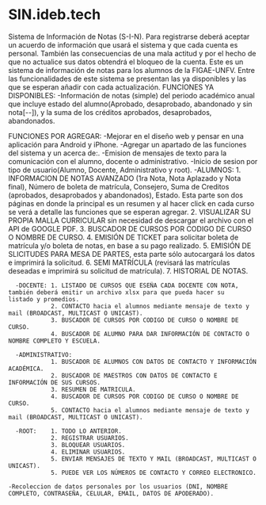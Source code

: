 # SIN.ideb.tech
Sistema de Información de Notas (S-I-N).
Para registrarse deberá aceptar un acuerdo de información que usará el sistema y que cada cuenta es personal. También las consecuencias de una mala actitud y por el hecho de que no actualice sus datos obtendrá el bloqueo de la cuenta.
Este es un sistema de información de notas para los alumnos de la FIGAE-UNFV.
Entre las funcionalidades de este sistema se presentan las ya disponibles y las que se esperan añadir con cada actualización.
  FUNCIONES YA DISPONIBLES:
    -Información de notas (simple) del periodo académico anual que incluye estado del alumno(Aprobado, desaprobado, abandonado y        sin nota[--]), y la suma de los créditos aprobados, desaprobados, abandonados.
    
  FUNCIONES POR AGREGAR: 
    -Mejorar en el diseño web y pensar en una aplicación para Android y iPhone.
    -Agregar un apartado de las funciones del sistema y un acerca de:.
    -Emision de mensajes de texto para la comunicación con el alumno, docente o administrativo.
    -Inicio de sesion por tipo de usuario(Alumno, Docente, Administrativo y root).
      -ALUMNOS: 1. INFORMACION DE NOTAS AVANZADO (1ra Nota, Nota Aplazado y Nota final), Número de boleta de matrícula,                            Consejero, Suma de Creditos (aprobados, desaprobados y abandonados), Estado. Esta parte son dos páginas en                      donde la principal es un resumen y al hacer click en cada curso se verá a detalle las funciones que se                          esperan agregar.
                2. VISUALIZAR SU PROPIA MALLA CURRICULAR sin necesidad de descargar el archivo con el API de GOOGLE PDF.
                3. BUSCADOR DE CURSOS POR CODIGO DE CURSO O NOMBRE DE CURSO.
                4. EMISIÓN DE TICKET para solicitar boleta de matrícula y/o boleta de notas, en base a su pago realizado.
                5. EMISIÓN DE SLICITUDES PARA MESA DE PARTES, esta parte sólo autocargará los datos e imprimirá la solicitud.
                6. SEMI MATRÍCULA (revisará las matrículas deseadas e imprimirá su solicitud de matrícula).
                7. HISTORIAL DE NOTAS.
                
      -DOCENTE: 1. LISTADO DE CURSOS QUE ESEÑA CADA DOCENTE CON NOTA, también deberá emitir un archivo xlsx para que pueda hacer su                    listado y promedios.
                2. CONTACTO hacia el alumnos mediante mensaje de texto y mail (BROADCAST, MULTICAST O UNICAST).
                3. BUSCADOR DE CURSOS POR CODIGO DE CURSO O NOMBRE DE CURSO.
                4. BUSCADOR DE ALUMNO PARA DAR INFORMACIÓN DE CONTACTO O NOMBRE COMPLETO Y ESCUELA.
                
      -ADMINISTRATIVO: 
                1. BUSCADOR DE ALUMNOS CON DATOS DE CONTACTO Y INFORMACIÓN ACADÉMICA.
                2. BUSCADOR DE MAESTROS CON DATOS DE CONTACTO E INFORMACIÓN DE SUS CURSOS.
                3. RESUMEN DE MATRICULA.
                4. BUSCADOR DE CURSOS POR CODIGO DE CURSO O NOMBRE DE CURSO.
                5. CONTACTO hacia el alumnos mediante mensaje de texto y mail (BROADCAST, MULTICAST O UNICAST).
                
      -ROOT:    1. TODO LO ANTERIOR.
                2. REGISTRAR USUARIOS.
                3. BLOQUEAR USUARIOS.
                4. ELIMINAR USUARIOS.
                5. ENVIAR MENSAJES DE TEXTO Y MAIL (BROADCAST, MULTICAST O UNICAST).
                5. PUEDE VER LOS NÚMEROS DE CONTACTO Y CORREO ELECTRONICO.
                
    -Recoleccion de datos personales por los usuarios (DNI, NOMBRE COMPLETO, CONTRASEÑA, CELULAR, EMAIL, DATOS DE APODERADO).  
